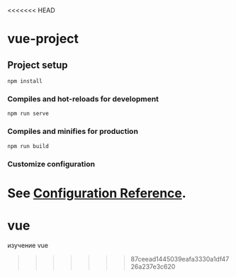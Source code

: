 <<<<<<< HEAD
# vue-project

## Project setup
```
npm install
```

### Compiles and hot-reloads for development
```
npm run serve
```

### Compiles and minifies for production
```
npm run build
```

### Customize configuration
See [Configuration Reference](https://cli.vuejs.org/config/).
=======
# vue
изучение vue
>>>>>>> 87ceead1445039eafa3330a1df4726a237e3c620
